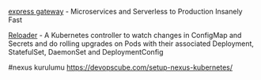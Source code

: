 [express gateway](https://www.express-gateway.io/) - Microservices and Serverless to Production Insanely Fast

[Reloader](https://github.com/stakater/Reloader) - A Kubernetes controller to watch changes in ConfigMap and Secrets and do rolling upgrades on Pods with their associated Deployment, StatefulSet, DaemonSet and DeploymentConfig

#nexus kurulumu
https://devopscube.com/setup-nexus-kubernetes/


